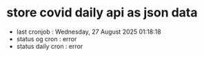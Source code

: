 # store covid daily api as json data

- last cronjob : Wednesday, 27 August 2025 01:18:18
- status og cron : error
- status daily cron : error
      
      